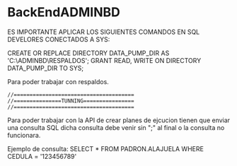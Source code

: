 # BackEndADMINBD

ES IMPORTANTE APLICAR LOS SIGUIENTES COMANDOS EN SQL DEVELORES CONECTADOS A SYS:

CREATE OR REPLACE DIRECTORY DATA_PUMP_DIR AS 'C:\ADMINBD\RESPALDOS';
GRANT READ, WRITE ON DIRECTORY DATA_PUMP_DIR TO SYS;

Para poder trabajar con respaldos.


    //======================================
    //===============TUNNING================
    //======================================
	
Para poder trabajar con la API de crear planes de ejcucion tienen que enviar una consulta SQL
dicha consulta debe venir sin ";" al final o la consulta no funcionara.

Ejemplo de consulta:    SELECT * FROM PADRON.ALAJUELA WHERE CEDULA = '123456789'

